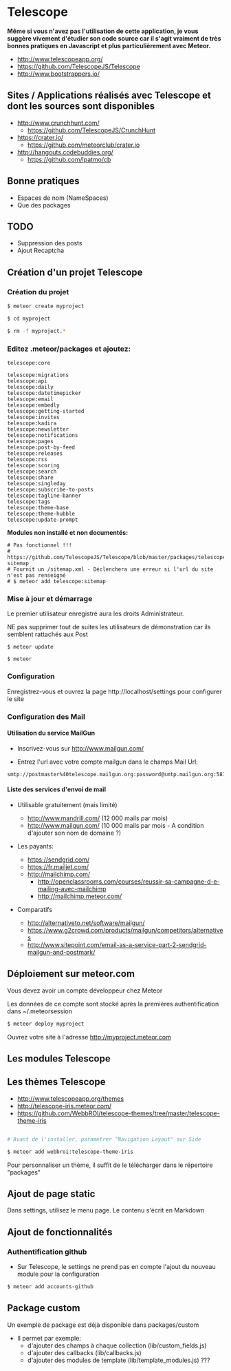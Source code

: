 # Telescope

**Même si vous n'avez pas l'utilisation de cette application, je vous suggère vivement d'étudier son code source car il s'agit vraiment de très bonnes pratiques en Javascript et plus particulièrement avec Meteor.**

* http://www.telescopeapp.org/
* https://github.com/TelescopeJS/Telescope
* http://www.bootstrappers.io/

## Sites / Applications réalisés avec Telescope et dont les sources sont disponibles

* http://www.crunchhunt.com/
  * https://github.com/TelescopeJS/CrunchHunt
* https://crater.io/
  * https://github.com/meteorclub/crater.io
* http://hangouts.codebuddies.org/
  * https://github.com/lpatmo/cb

## Bonne pratiques

* Espaces de nom (NameSpaces)
* Que des packages

## TODO

- Suppression des posts
- Ajout Recaptcha

## Création d'un projet Telescope

### Création du projet

```sh
$ meteor create myproject

$ cd myproject

$ rm -f myproject.*
```

### Editez .meteor/packages et ajoutez:

```
telescope:core

telescope:migrations
telescope:api
telescope:daily
telescope:datetimepicker
telescope:email
telescope:embedly
telescope:getting-started
telescope:invites
telescope:kadira
telescope:newsletter
telescope:notifications
telescope:pages
telescope:post-by-feed
telescope:releases
telescope:rss
telescope:scoring
telescope:search
telescope:share
telescope:singleday
telescope:subscribe-to-posts
telescope:tagline-banner
telescope:tags
telescope:theme-base
telescope:theme-hubble
telescope:update-prompt
```

**Modules non installé et non documentés:**

```
# Pas fonctionnel !!!
# https://github.com/TelescopeJS/Telescope/blob/master/packages/telescope-sitemap
# Fournit un /sitemap.xml - Déclenchera une erreur si l'url du site n'est pas renseigné
# $ meteor add telescope:sitemap
```


### Mise à jour et démarrage

Le premier utilisateur enregistré aura les droits Administrateur.

NE pas supprimer tout de suites les utilisateurs de démonstration car ils semblent rattachés aux Post

```
$ meteor update

$ meteor
```

### Configuration

Enregistrez-vous et ouvrez la page http://localhost/settings pour configurer le site

### Configuration des Mail

#### Utilisation du service MailGun

- Inscrivez-vous sur http://www.mailgun.com/

- Entrez l'url avec votre compte mailgun dans le champs Mail Url:

```
smtp://postmaster%40telescope.mailgun.org:password@smtp.mailgun.org:587/
```

#### Liste des services d'envoi de mail

* Utilisable gratuitement (mais limité)
  * http://www.mandrill.com/ (12 000 mails par mois)
  * http://www.mailgun.com/ (10 000 mails par mois - A condition d'ajouter son nom de domaine ?)

* Les payants:
  * https://sendgrid.com/
  * https://fr.mailjet.com/
  * http://mailchimp.com/
    * http://openclassrooms.com/courses/reussir-sa-campagne-d-e-mailing-avec-mailchimp
    * http://mailchimp.meteor.com/

* Comparatifs
  * http://alternativeto.net/software/mailgun/
  * https://www.g2crowd.com/products/mailgun/competitors/alternatives
  * http://www.sitepoint.com/email-as-a-service-part-2-sendgrid-mailgun-and-postmark/

## Déploiement sur meteor.com

Vous devez avoir un compte développeur chez Meteor

Les données de ce compte sont stocké après la premières authentification dans ~/.meteorsession

```sh
$ meteor deploy myproject
```

Ouvrez votre site à l'adresse http://myproject.meteor.com


## Les modules Telescope


## Les thèmes Telescope

* http://www.telescopeapp.org/themes
* http://telescope-iris.meteor.com/
* https://github.com/WebbROI/telescope-themes/tree/master/telescope-theme-iris

```sh

# Avant de l'installer, paramètrer "Navigation Layout" sur Side

$ meteor add webbroi:telescope-theme-iris

```

Pour personnaliser un thème, il suffit de le télécharger dans le répertoire "packages"

## Ajout de page static

Dans settings, utilisez le menu page. Le contenu s'écrit en Markdown

## Ajout de fonctionnalités

### Authentification github

* Sur Telescope, le settings ne prend pas en compte l'ajout du nouveau module pour la configuration

```sh
$ meteor add accounts-github
```

## Package custom

Un exemple de package est déjà disponible dans packages/custom

* Il permet par exemple:
    * d'ajouter des champs à chaque collection (lib/custom_fields.js)
    * d'ajouter des callbacks (lib/callbacks.js)
    * d'ajouter des modules de template (lib/template_modules.js) ???




